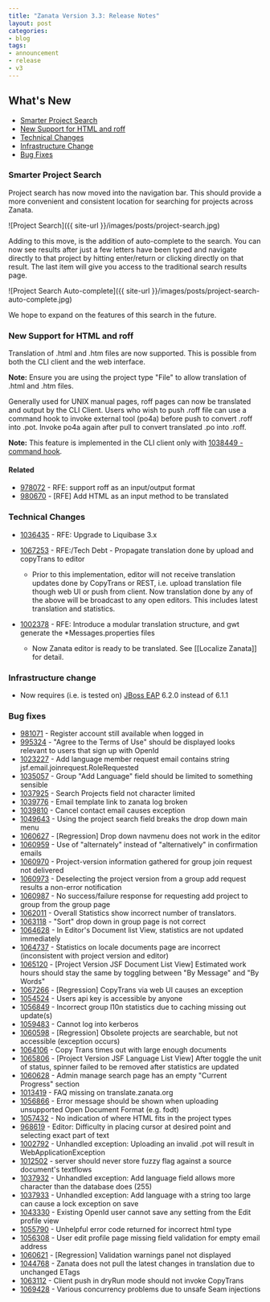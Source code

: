 ```yaml
---
title: "Zanata Version 3.3: Release Notes"
layout: post
categories:
- blog
tags:
- announcement
- release
- v3
---
```


## What's New

- [Smarter Project Search](#smarter-project-search)
- [New Support for HTML and roff](#support-for-html-roff)
- [Technical Changes](#technical-changes)
- [Infrastructure Change](#3-2-infrastructure-change)
- [Bug Fixes](#3-2-bug-fixes)

<h3 id="smarter-project-search">Smarter Project Search</h3>

Project search has now moved into the navigation bar. This should provide a more convenient and consistent location for searching for projects across Zanata.

![Project Search]({{ site-url }}/images/posts/project-search.jpg)

Adding to this move, is the addition of auto-complete to the search. You can now see results after just a few letters have been typed and navigate directly to that project by hitting enter/return or clicking directly on that result. The last item will give you access to the traditional search results page.

![Project Search Auto-complete]({{ site-url }}/images/posts/project-search-auto-complete.jpg)

We hope to expand on the features of this search in the future.

<h3 id="support-for-html-roff">New Support for HTML and roff</h3>

Translation of .html and .htm files are now supported. This is possible from both the CLI client and the web interface.

**Note:** Ensure you are using the project type "File" to allow translation of .html and .htm files.

Generally used for UNIX manual pages, roff pages can now be translated and output by the CLI Client. Users who wish to push .roff file can use a command hook to invoke external tool (po4a) before push to convert .roff into .pot. Invoke po4a again after pull to convert translated .po into .roff.

**Note:** This feature is implemented in the CLI client only with [1038449 - command hook](https://bugzilla.redhat.com/show_bug.cgi?id=1038449).

#### Related

- [978072](https://bugzilla.redhat.com/show_bug.cgi?id=978072) - RFE: support roff as an input/output format
- [980670](https://bugzilla.redhat.com/show_bug.cgi?id=980670) - [RFE] Add HTML as an input method to be translated

<h3 id="technical-changes">Technical Changes</h3>

- [1036435](https://bugzilla.redhat.com/show_bug.cgi?id=1036435) - RFE: Upgrade to Liquibase 3.x

- [1067253](https://bugzilla.redhat.com/show_bug.cgi?id=1067253) - RFE:/Tech Debt - Propagate translation done by upload and copyTrans to editor
    - Prior to this implementation, editor will not receive translation updates done by CopyTrans or REST, i.e. upload translation file though web UI or push from client. Now translation done by any of the above will be broadcast to any open editors. This includes latest translation and statistics.

- [1002378](https://bugzilla.redhat.com/show_bug.cgi?id=1002378) - RFE: Introduce a modular translation structure, and gwt generate the *Messages.properties files
    - Now Zanata editor is ready to be translated. See [[Localize Zanata]] for detail.

<h3 id="3-2-infrastructure-change">Infrastructure change</h3>

- Now requires (i.e. is tested on) [JBoss EAP](http://www.jboss.org/products/eap) 6.2.0 instead of 6.1.1

<h3 id="3-2-bug-fixes">Bug fixes</h3>

- [981071](https://bugzilla.redhat.com/show_bug.cgi?id=981071) - Register account still available when logged in
- [995324](https://bugzilla.redhat.com/show_bug.cgi?id=995324) - "Agree to the Terms of Use" should be displayed looks relevant to users that sign up with OpenId
- [1023227](https://bugzilla.redhat.com/show_bug.cgi?id=1023227) - Add language member request email contains string jsf.email.joinrequest.RoleRequested
- [1035057](https://bugzilla.redhat.com/show_bug.cgi?id=1035057) - Group "Add Language" field should be limited to something sensible
- [1037925](https://bugzilla.redhat.com/show_bug.cgi?id=1037925) - Search Projects field not character limited
- [1039776](https://bugzilla.redhat.com/show_bug.cgi?id=1039776) - Email template link to zanata log broken
- [1039810](https://bugzilla.redhat.com/show_bug.cgi?id=1039810) - Cancel contact email causes exception
- [1049643](https://bugzilla.redhat.com/show_bug.cgi?id=1049643) - Using the project search field breaks the drop down main menu
- [1060627](https://bugzilla.redhat.com/show_bug.cgi?id=1060627) - [Regression] Drop down navmenu does not work in the editor
- [1060959](https://bugzilla.redhat.com/show_bug.cgi?id=1060959) - Use of "alternately" instead of "alternatively" in confirmation emails
- [1060970](https://bugzilla.redhat.com/show_bug.cgi?id=1060970) - Project-version information gathered for group join request not delivered
- [1060973](https://bugzilla.redhat.com/show_bug.cgi?id=1060973) - Deselecting the project version from a group add request results a non-error notification
- [1060987](https://bugzilla.redhat.com/show_bug.cgi?id=1060987) - No success/failure response for requesting add project to group from the group page
- [1062011](https://bugzilla.redhat.com/show_bug.cgi?id=1062011) - Overall Statistics show incorrect number of translators.
- [1063118](https://bugzilla.redhat.com/show_bug.cgi?id=1063118) - "Sort" drop down in group page is not correct
- [1064628](https://bugzilla.redhat.com/show_bug.cgi?id=1064628) - In Editor's Document list View, statistics are not updated immediately
- [1064737](https://bugzilla.redhat.com/show_bug.cgi?id=1064737) - Statistics on locale documents page are incorrect (inconsistent with project version and editor)
- [1065120](https://bugzilla.redhat.com/show_bug.cgi?id=1065120) - [Project Version JSF Document List View] Estimated work hours should stay the same by toggling between "By Message" and "By Words"
- [1067266](https://bugzilla.redhat.com/show_bug.cgi?id=1067266) - [Regression] CopyTrans via web UI causes an exception
- [1054524](https://bugzilla.redhat.com/show_bug.cgi?id=1054524) - Users api key is accessible by anyone
- [1056849](https://bugzilla.redhat.com/show_bug.cgi?id=1056849) - Incorrect group l10n statistics due to caching missing out update(s)
- [1059483](https://bugzilla.redhat.com/show_bug.cgi?id=1059483) - Cannot log into kerberos
- [1060598](https://bugzilla.redhat.com/show_bug.cgi?id=1060598) - [Regression] Obsolete projects are searchable, but not accessible (exception occurs)
- [1064106](https://bugzilla.redhat.com/show_bug.cgi?id=1064106) - Copy Trans times out with large enough documents
- [1065806](https://bugzilla.redhat.com/show_bug.cgi?id=1065806) - [Project Version JSF Language List View] After toggle the unit of status, spinner failed to be removed after statistics are updated
- [1060628](https://bugzilla.redhat.com/show_bug.cgi?id=1060628) - Admin manage search page has an empty "Current Progress" section
- [1013419](https://bugzilla.redhat.com/show_bug.cgi?id=1013419) - FAQ missing on translate.zanata.org
- [1056866](https://bugzilla.redhat.com/show_bug.cgi?id=1056866) - Error message should be shown when uploading unsupported Open Document Format (e.g. fodt)
- [1057432](https://bugzilla.redhat.com/show_bug.cgi?id=1057432) - No indication of where HTML fits in the project types
- [968619](https://bugzilla.redhat.com/show_bug.cgi?id=968619) - Editor: Difficulty in placing cursor at desired point and selecting exact part of text
- [1002792](https://bugzilla.redhat.com/show_bug.cgi?id=1002792) - Unhandled exception: Uploading an invalid .pot will result in WebApplicationException
- [1012502](https://bugzilla.redhat.com/show_bug.cgi?id=1012502) - server should never store fuzzy flag against a source document's textflows
- [1037932](https://bugzilla.redhat.com/show_bug.cgi?id=1037932) - Unhandled exception: Add language field allows more character than the database does (255)
- [1037933](https://bugzilla.redhat.com/show_bug.cgi?id=1037933) - Unhandled exception: Add language with a string too large can cause a lock exception on save
- [1043330](https://bugzilla.redhat.com/show_bug.cgi?id=1043330) - Existing OpenId user cannot save any setting from the Edit profile view
- [1055790](https://bugzilla.redhat.com/show_bug.cgi?id=1055790) - Unhelpful error code returned for incorrect html type
- [1056308](https://bugzilla.redhat.com/show_bug.cgi?id=1056308) - User edit profile page missing field validation for empty email address
- [1060621](https://bugzilla.redhat.com/show_bug.cgi?id=1060621) - [Regression] Validation warnings panel not displayed
- [1044768](https://bugzilla.redhat.com/show_bug.cgi?id=1044768) - Zanata does not pull the latest changes in translation due to unchanged ETags
- [1063112](https://bugzilla.redhat.com/show_bug.cgi?id=1063112) - Client push in dryRun mode should not invoke CopyTrans
- [1069428](https://bugzilla.redhat.com/show_bug.cgi?id=1069428) - Various concurrency problems due to unsafe Seam injections
